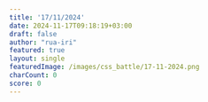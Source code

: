 ```yaml
---
title: '17/11/2024'
date: 2024-11-17T09:18:19+03:00
draft: false
author: "rua-iri"
featured: true
layout: single
featuredImage: /images/css_battle/17-11-2024.png
charCount: 0
score: 0
---
```



